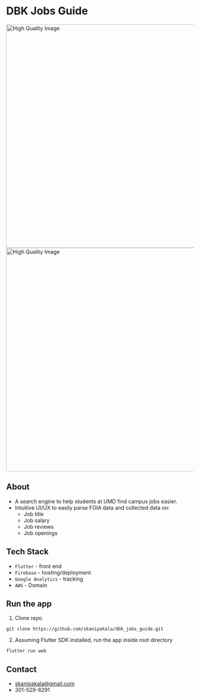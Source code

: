 # DBK Jobs Guide

<!-- ![High Quality Image](https://i.ibb.co/6t3mvfM/HIGH-QUALITYT.png) -->

 <img src="https://i.ibb.co/6t3mvfM/HIGH-QUALITYT.png" alt="High Quality Image" width="600"/>

  <img src="https://i.ibb.co/wBtg53Z/unnamed-removebg-preview.png" alt="High Quality Image" width="600"/>

## About

- A search engine to help students at UMD find campus jobs easier.
- Intuitive UI/UX to easily parse FOIA data and collected data on:
  - Job title
  - Job salary
  - Job reviews
  - Job openings

## Tech Stack

- `Flutter` - front end
- `Firebase` - hosting/deployment
- `Google Analytics` - tracking
- `AWS` - Domain

## Run the app

1. Clone repo

```
git clone https://github.com/skanipakala/dbk_jobs_guide.git
```

2. Assuming Flutter SDK installed, run the app inside root directory

```
flutter run web
```

## Contact

- skanipakala@gmail.com
- 301-529-6291
